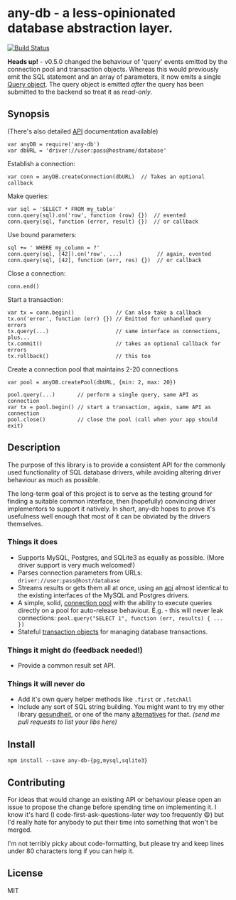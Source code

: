 # any-db - a less-opinionated database abstraction layer.

[![Build Status](https://secure.travis-ci.org/grncdr/node-any-db.png?branch=master)](http://travis-ci.org/grncdr/node-any-db)

**Heads up!** - v0.5.0 changed the behaviour of 'query' events emitted by the
connection pool and transaction objects. Whereas this would previously emit the
SQL statement and an array of parameters, it now emits a single [Query
object][query]. The query object is emitted *after* the query has been submitted
to the backend so treat it as *read-only*.

[query]: https://github.com/grncdr/node-any-db/blob/master/API.md

## Synopsis

(There's also detailed [API][API] documentation available)

    var anyDB = require('any-db')
    var dbURL = 'driver://user:pass@hostname/database'
    
Establish a connection:

    var conn = anyDB.createConnection(dbURL)  // Takes an optional callback
    
Make queries:

    var sql = 'SELECT * FROM my_table'
    conn.query(sql).on('row', function (row) {})  // evented
    conn.query(sql, function (error, result) {})  // or callback
    
Use bound parameters:

    sql += ' WHERE my_column = ?'
    conn.query(sql, [42]).on('row', ...)           // again, evented
    conn.query(sql, [42], function (err, res) {})  // or callback

Close a connection:

    conn.end()
    
Start a transaction:

    var tx = conn.begin()             // Can also take a callback
    tx.on('error', function (err) {}) // Emitted for unhandled query errors
    tx.query(...)                     // same interface as connections, plus...
    tx.commit()                       // takes an optional callback for errors
    tx.rollback()                     // this too
    
Create a connection pool that maintains 2-20 connections

    var pool = anyDB.createPool(dbURL, {min: 2, max: 20})
    
    pool.query(...)       // perform a single query, same API as connection
    var tx = pool.begin() // start a transaction, again, same API as connection
    pool.close()          // close the pool (call when your app should exit)

## Description

The purpose of this library is to provide a consistent API for the commonly used
functionality of SQL database drivers, while avoiding altering driver behaviour
as much as possible.

The long-term goal of this project is to serve as the testing ground for finding
a suitable common interface, then (hopefully) convincing driver implementors to
support it natively. In short, any-db hopes to prove it's usefulness well enough
that most of it can be obviated by the drivers themselves.

### Things it does

 * Supports MySQL, Postgres, and SQLite3 as equally as possible. (More driver
	 support is very much welcomed!)
 * Parses connection parameters from URLs: `driver://user:pass@host/database`
 * Streams results or gets them all at once, using an [api][query] almost
	 identical to the existing interfaces of the MySQL and Postgres drivers.
 * A simple, solid, [connection pool][pool] with the ability to execute queries
	 directly on a pool for auto-release behaviour. E.g. - this will never leak
	 connections: `pool.query("SELECT 1", function (err, results) { ... })`
 * Stateful [transaction objects][tx] for managing database transactions.

### Things it might do (feedback needed!)

 * Provide a common result set API.

### Things it will never do

 * Add it's own query helper methods like `.first` or `.fetchAll`
 * Include any sort of SQL string building. You might want to try my other library
	 [gesundheit](https://github.com/BetSmartMedia/gesundheit), or one of the many
	 [alternatives](https://encrypted.google.com/search?q=sql&q=site:npmjs.org&hl=en)
	 for that. _(send me pull requests to list your libs here)_

## Install

    npm install --save any-db-{pg,mysql,sqlite3}

## Contributing

For ideas that would change an existing API or behaviour please open an issue to
propose the change before spending time on implementing it. I know it's hard (I
code-first-ask-questions-later *way* too frequently :smile:) but I'd really hate
for anybody to put their time into something that won't be merged.

I'm not terribly picky about code-formatting, but please try and keep lines
under 80 characters long if you can help it.


## License

MIT

[API]: https://github.com/grncdr/node-any-db/blob/master/API.md
[query]: https://github.com/grncdr/node-any-db/blob/master/API.md#query
[pool]: https://github.com/grncdr/node-any-db/blob/master/API.md#exportscreatepool
[tx]: https://github.com/grncdr/node-any-db/blob/master/API.md#transaction

